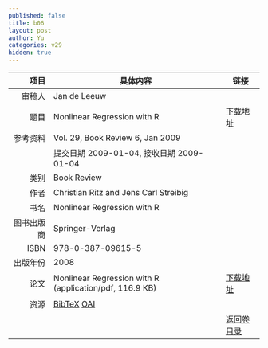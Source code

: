```yaml
---
published: false
title: b06
layout: post
author: Yu
categories: v29
hidden: true
---
```


| 项目 | 具体内容 | 链接 |
|---:|---|---|
| 审稿人 | Jan de Leeuw| |
| 题目 |Nonlinear Regression with R | [下载地址](http://www.jstatsoft.org/v29/b06/paper) |
| 参考资料 |Vol. 29, Book Review 6, Jan 2009 | |
| | 提交日期 2009-01-04, 接收日期 2009-01-04| | 
| 类别 | Book Review| |
| 作者 | Christian Ritz and Jens Carl Streibig| |
| 书名| Nonlinear Regression with R| |
| 图书出版商 | Springer-Verlag| |
| ISBN | 978-0-387-09615-5| |
| 出版年份 | 2008| |
| 论文 | Nonlinear Regression with R  (application/pdf, 116.9 KB)| [下载地址](http://www.jstatsoft.org/v29/b06/paper) |
| 资源 | [BibTeX](http://www.jstatsoft.org/v29/b06/bibtex) [OAI](http://www.jstatsoft.org/oai?verb=GetRecord&identifier=oai.jstatsoft/v29/b06&prefix=oai_dc)| |
| |  | [返回卷目录]({{site.baseurl}}/volume/v29.html) |